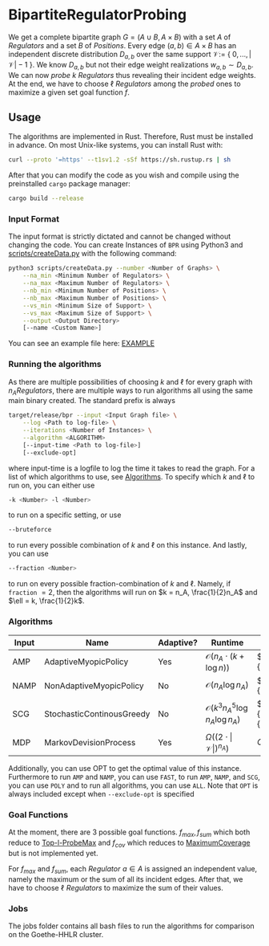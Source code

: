 # BipartiteRegulatorProbing

We get a complete bipartite graph $G = (A \cup B, A \times B)$ with a set $A$ of $\mathit{Regulators}$ and a set $B$ of $\mathit{Positions}$. Every edge $(a,b) \in A \times B$ has an independent discrete distribution $D_{a,b}$ over the same support $\mathcal{V} :=$ { $0,...,|\mathcal{V}| - 1$ }. We know $D_{a,b}$ but not their edge weight realizations $w_{a,b} \sim D_{a,b}$. We can now $\mathit{probe}$ $k$ $\mathit{Regulators}$ thus revealing their incident edge weights. At the end, we have to choose $\ell$ $\mathit{Regulators}$ among the $\mathit{probed}$ ones to maximize a given set goal function $f$.

## Usage

The algorithms are implemented in Rust. Therefore, Rust must be installed in advance. On most Unix-like systems, you can install Rust with:
```bash
curl --proto '=https' --t1sv1.2 -sSf https://sh.rustup.rs | sh
```
After that you can modify the code as you wish and compile using the preinstalled `cargo` package manager:
```bash
cargo build --release
```

### Input Format

The input format is strictly dictated and cannot be changed without changing the code. You can create Instances of `BPR` using Python3 and [scripts/createData.py](scripts/createData.py) with the following command:
```bash
python3 scripts/createData.py --number <Number of Graphs> \
    --na_min <Minimum Number of Regulators> \
    --na_max <Maximum Number of Regulators> \
    --nb_min <Minimum Number of Positions> \
    --nb_max <Maximum Number of Positions> \
    --vs_min <Minimum Size of Support> \
    --vs_max <Maximum Size of Support> \
    --output <Output Directory> 
    [--name <Custom Name>]
```
You can see an example file here: [EXAMPLE](EXAMPLE)

### Running the algorithms
As there are multiple possibilities of choosing $k$ and $\ell$ for every graph with $n_A \mathit{Regulators}$, there are multiple ways to run algorithms all using the same main binary created.
The standard prefix is always
```bash
target/release/bpr --input <Input Graph file> \
    --log <Path to log-file> \
    --iterations <Number of Instances> \
    --algorithm <ALGORITHM> 
    [--input-time <Path to log-file>]
    [--exclude-opt]
```
where input-time is a logfile to log the time it takes to read the graph. For a list of which algorithms to use, see [Algorithms](#algorithms). To specify which $k$ and $\ell$ to run on, you can either use 
```bash
-k <Number> -l <Number>
```
to run on a specific setting, or use 
```bash
--bruteforce
```
to run every possible combination of $k$ and $\ell$ on this instance. And lastly, you can use
```bash
--fraction <Number>
```
to run on every possible fraction-combination of $k$ and $\ell$. Namely, if `fraction` $= 2$, then the algorithms will run on $k = n_A, \frac{1}{2}n_A$ and $\ell = k, \frac{1}{2}k$.



<a name="algorithms" ></a>
### Algorithms

Input | Name | Adaptive? | Runtime | Value | Source
--- | --- | --- | --- | --- | ---
AMP | AdaptiveMyopicPolicy | Yes | $\mathcal{O}(n_A \cdot (k + \log n))$ | $\frac{e - 1}{e}OPT_A$ | [SMSM](https://arxiv.org/abs/0908.2788)
NAMP | NonAdaptiveMyopicPolicy | No | $\mathcal{O}(n_A\log n_A)$ | $\frac{e - 1}{2e}OPT_A$ | [SMSM](https://arxiv.org/abs/0908.2788)
SCG | StochasticContinousGreedy | No | $\mathcal{O}(k^3n_A^5\log n_A\log n_A)$ | $(\frac{e - 1}{e} - \frac{1}{n_A})OPT_A$ | [SMSM](https://arxiv.org/abs/0908.2788)
MDP | MarkovDevisionProcess | Yes | $\Omega((2 \cdot \|\mathcal{V}\|)^{n_A})$ | $OPT_A$ | [MDP](https://en.wikipedia.org/wiki/Markov_decision_process)

Additionally, you can use OPT to get the optimal value of this instance. Furthermore to run `AMP` and `NAMP`, you can use `FAST`, to run `AMP`, `NAMP`, and `SCG`, you can use `POLY` and to run all algorithms, you can use `ALL`. Note that `OPT` is always included except when `--exclude-opt` is specified

### Goal Functions
At the moment, there are $3$ possible goal functions. $f_{max}, f_{sum}$ which both reduce to [Top-l-ProbeMax](https://arxiv.org/pdf/2007.13121.pdf) and $f_{cov}$ which reduces to [MaximumCoverage](https://en.wikipedia.org/wiki/Maximum_coverage_problem) but is not implemented yet.

For $f_{max}$ and $f_{sum}$, each $\mathit{Regulator }\,\, a \in A$ is assigned an independent value, namely the maximum or the sum of all its incident edges. After that, we have to choose $\ell \,\,\mathit{Regulators}$ to maximize the sum of their values. 

### Jobs
The jobs folder contains all bash files to run the algorithms for comparison on the Goethe-HHLR cluster.